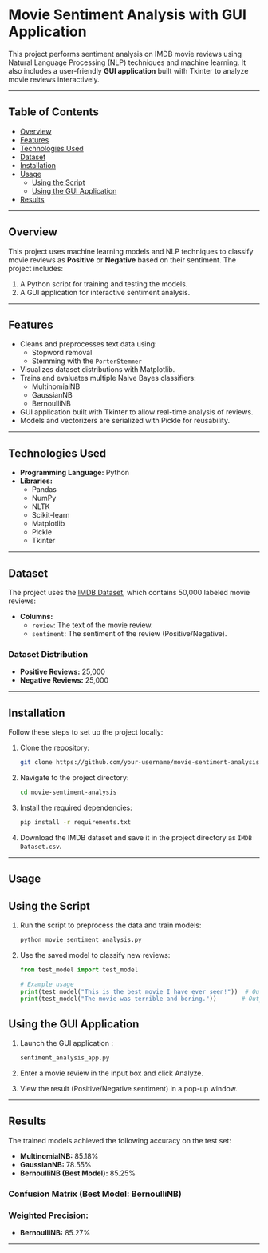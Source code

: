 # Movie Sentiment Analysis with GUI Application

This project performs sentiment analysis on IMDB movie reviews using Natural Language Processing (NLP) techniques and machine learning. It also includes a user-friendly **GUI application** built with Tkinter to analyze movie reviews interactively.

---

## Table of Contents
- [Overview](#overview)
- [Features](#features)
- [Technologies Used](#technologies-used)
- [Dataset](#dataset)
- [Installation](#installation)
- [Usage](#usage)
  - [Using the Script](#using-the-script)
  - [Using the GUI Application](#using-the-gui-application)
- [Results](#results)

---

## Overview

This project uses machine learning models and NLP techniques to classify movie reviews as **Positive** or **Negative** based on their sentiment. The project includes:
1. A Python script for training and testing the models.
2. A GUI application for interactive sentiment analysis.

---

## Features
- Cleans and preprocesses text data using:
  - Stopword removal
  - Stemming with the `PorterStemmer`
- Visualizes dataset distributions with Matplotlib.
- Trains and evaluates multiple Naive Bayes classifiers:
  - MultinomialNB
  - GaussianNB
  - BernoulliNB
- GUI application built with Tkinter to allow real-time analysis of reviews.
- Models and vectorizers are serialized with Pickle for reusability.

---

## Technologies Used

- **Programming Language:** Python
- **Libraries:** 
  - Pandas
  - NumPy
  - NLTK
  - Scikit-learn
  - Matplotlib
  - Pickle
  - Tkinter

---

## Dataset

The project uses the [IMDB Dataset](https://www.kaggle.com/datasets/lakshmi25npathi/imdb-dataset-of-50k-movie-reviews), which contains 50,000 labeled movie reviews:
- **Columns:**
  - `review`: The text of the movie review.
  - `sentiment`: The sentiment of the review (Positive/Negative).

### Dataset Distribution
- **Positive Reviews:** 25,000
- **Negative Reviews:** 25,000

---

## Installation

Follow these steps to set up the project locally:

1. Clone the repository:
    ```bash
    git clone https://github.com/your-username/movie-sentiment-analysis.git
    ```
2. Navigate to the project directory:
    ```bash
    cd movie-sentiment-analysis
    ```
3. Install the required dependencies:
    ```bash
    pip install -r requirements.txt
    ```
4. Download the IMDB dataset and save it in the project directory as `IMDB Dataset.csv`.

---

## Usage
## Using the Script
1. Run the script to preprocess the data and train models:
    ```bash
    python movie_sentiment_analysis.py
    ```
2. Use the saved model to classify new reviews:
    ```python
    from test_model import test_model

    # Example usage
    print(test_model("This is the best movie I have ever seen!"))  # Output: Positive review
    print(test_model("The movie was terrible and boring."))       # Output: Negative review
    ```
## Using the GUI Application
1. Launch the GUI application :
    ```python
    sentiment_analysis_app.py
    ```
2. Enter a movie review in the input box and click Analyze.

3. View the result (Positive/Negative sentiment) in a pop-up window.


---

## Results

The trained models achieved the following accuracy on the test set:
- **MultinomialNB:** 85.18%
- **GaussianNB:** 78.55%
- **BernoulliNB (Best Model):** 85.25%

### Confusion Matrix (Best Model: BernoulliNB)
### Weighted Precision:
- **BernoulliNB:** 85.27%

---
